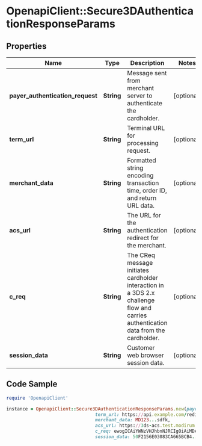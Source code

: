 # OpenapiClient::Secure3DAuthenticationResponseParams

## Properties

Name | Type | Description | Notes
------------ | ------------- | ------------- | -------------
**payer_authentication_request** | **String** | Message sent from merchant server to authenticate the cardholder. | [optional] 
**term_url** | **String** | Terminal URL for processing request. | [optional] 
**merchant_data** | **String** | Formatted string encoding transaction time, order ID, and return URL data. | [optional] 
**acs_url** | **String** | The URL for the authentication redirect for the merchant. | [optional] 
**c_req** | **String** | The CReq message initiates cardholder interaction in a 3DS 2.x challenge flow and carries authentication data from the cardholder. | [optional] 
**session_data** | **String** | Customer web browser session data. | [optional] 

## Code Sample

```ruby
require 'OpenapiClient'

instance = OpenapiClient::Secure3DAuthenticationResponseParams.new(payer_authentication_request: c7fb83b8ag...73t4a827t4af8738a,
                                 term_url: https://api.example.com/redirectToAcs,
                                 merchant_data: MD123...sdfk,
                                 acs_url: https://3ds-acs.test.modirum.com/mdpayacs/pareq,
                                 c_req: ewogICAiYWNzVHJhbnNJRCIgOiAiMDAwMDAwMDAtMDAwNS01YTVhLTgwMDAtMDE2ZmE1NTYzODMyIiwKICAgImNoYWxsZW5nZVdpbmRvd1NpemUiIDogIjAzIiwKICAgIm1lc3NhZ2VUeXBlIiA6ICJDUmVxIiwKICAgIm1lc3NhZ2VWZXJzaW9uIiA6ICIyLjEuMCIsCiAgICJ0aHJlZURTU2VydmVyVHJhbnNJRCIgOiAiZGVmOWZiZDgtZjkzNS01YzcyLTgwMDAtMDAwMDAwMDgyOWVkIgp9,
                                 session_data: 50F2156E03083CA665BCB4..)
```


